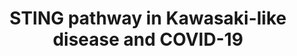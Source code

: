 ---
annotations:
- type: Disease Ontology
  value: COVID-19
- type: Pathway Ontology
  value: pattern recognition receptor mediated signaling pathway
- type: Disease Ontology
  value: Kawasaki disease
authors:
- Khanspers
- Fehrhart
- Egonw
- Eweitz
communities:
- COVID19
description: Triggering of the STING pathway by foreign DNA or damaged mitochondrial
  DNA can activate multiple downstream responses.   The STING pathway is relevant
  to Kawasaki-like disease in COVID-19.
last-edited: 2021-12-18
organisms:
- Homo sapiens
redirect_from:
- /index.php/Pathway:WP4961
- /instance/WP4961
schema-jsonld:
- '@context': https://schema.org/
  '@id': https://wikipathways.github.io/pathways/WP4961.html
  '@type': Dataset
  creator:
    '@type': Organization
    name: WikiPathways
  description: Triggering of the STING pathway by foreign DNA or damaged mitochondrial
    DNA can activate multiple downstream responses.   The STING pathway is relevant
    to Kawasaki-like disease in COVID-19.
  keywords:
  - NFKB1
  - IKBKB
  - cGAMP
  - IRF3
  - GSDMD
  - STING1
  - Cytokines
  - Vitamin D3
  - REL
  - FCGR2A
  - CHUK
  - Calcium release
  - Angiotensin II
  - NLRP3
  - NLRX1
  - IFNB1
  - Pyroptosis
  - CGAS
  - Cytosolic DNA
  - TBK1
  - F3
  - Aspirin
  - IKBKG
  - RELA
  - NFKBIA
  - ITPR1
  - NFKBIE
  - IL1B
  - IKBKE
  - (viral DNA and damaged mtDNA)
  license: CC0
  name: STING pathway in Kawasaki-like disease and COVID-19
seo: CreativeWork
title: STING pathway in Kawasaki-like disease and COVID-19
wpid: WP4961
---